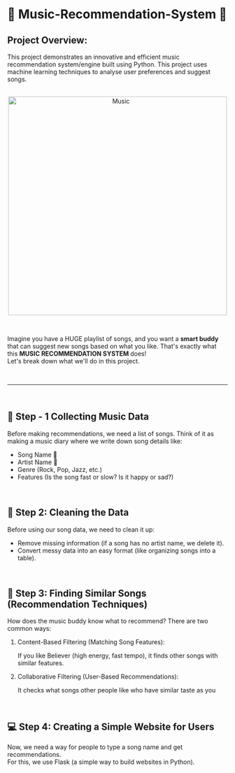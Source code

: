 # 🎵 Music-Recommendation-System 🎵

## Project Overview: 
This project demonstrates an innovative and efficient music recommendation system/engine built using Python. This project uses machine learning techniques to analyse user preferences and suggest songs. 
<p align = "center"> <br>
<img src="https://i.pinimg.com/736x/13/16/1a/13161a103e437ebaa29687d8b67350b5.jpg" alt="Music" width="500">
</p>

<br>
<p>
  Imagine you have a HUGE playlist of songs, and you want a <b>smart buddy</b> that can suggest new songs based on what you like. That's exactly what this <b>MUSIC RECOMMENDATION SYSTEM </b> does! 
<br>Let's break down what we'll do in this project.
</p>
<br>
<hr> 
<br>
<h2> 🎯 Step - 1 Collecting Music Data </h2>
<p>
  Before making recommendations, we need a list of songs.
Think of it as making a music diary where we write down song details like:
  <ul>
    <li>Song Name 🎵</li>
    <li>Artist Name 🎤</li>
    <li>Genre (Rock, Pop, Jazz, etc.)</li>
    <li>Features (Is the song fast or slow? Is it happy or sad?)</li>
  </ul>
</p>
<br>

<h2>🎨 Step 2: Cleaning the Data</h2>
<p>
  Before using our song data, we need to clean it up:
  <ul>
    <li>Remove missing information (if a song has no artist name, we delete it).</li>
    <li>Convert messy data into an easy format (like organizing songs into a table).</li>
  </ul>
</p>
<br>

<h2>🧠 Step 3: Finding Similar Songs (Recommendation Techniques)</h2>
<p>
   How does the music buddy know what to recommend? There are two common ways:
  <ol>
    <li>Content-Based Filtering (Matching Song Features): 
    <p> If you like Believer (high energy, fast tempo), it finds other songs with similar features.</p></li>
    <li> Collaborative Filtering (User-Based Recommendations):  
    <p>It checks what songs other people like who have similar taste as you</p></li>
  </ol>
</p>
<br>

<h2>💻 Step 4: Creating a Simple Website for Users</h2>
<p>Now, we need a way for people to type a song name and get recommendations.<br>For this, we use Flask (a simple way to build websites in Python).</p>

